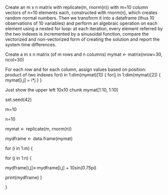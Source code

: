 Create an m x n matrix with replicate(m, rnorm(n)) with m=10 column vectors of n=10 elements each,
constructed with rnorm(n), which creates random normal numbers.
Then we transform it into a dataframe (thus 10 observations of 10 variables) and perform an algebraic
operation on each element using a nested for loop: at each iteration, every element referred by the two
indexes is incremented by a sinusoidal function, compare the vectorized and non-vectorized form of creating
the solution and report the system time differences.

Create a m x n matrix (of m rows and n columns)
mymat <- matrix(nrow=30, ncol=30)

For each row and for each column, assign values based on position: product of two indexes
for(i in 1:dim(mymat)[1]) { for(j in 1:dim(mymat)[2]) { mymat[i,j] = i*j } }

Just show the upper left 10x10 chunk
mymat[1:10, 1:10]

set.seed(42)

m=10

n=10

mymat <- replicate(m, rnorm(n))

mydframe <- data.frame(mymat)

for (i in 1:m) {

for (j in 1:n) {

 mydframe[i,j]<-mydframe[i,j] + 10*sin(0.75*pi)

 print(mydframe)
}

}


